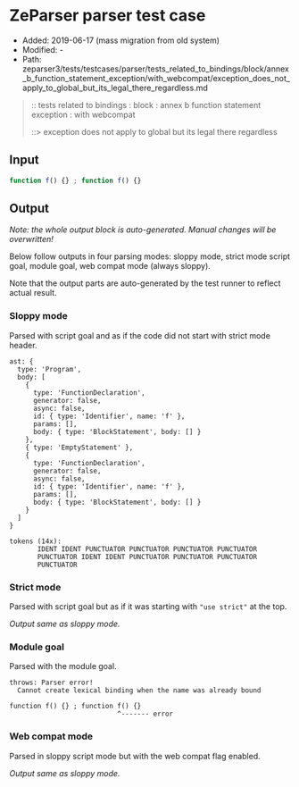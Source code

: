# ZeParser parser test case

- Added: 2019-06-17 (mass migration from old system)
- Modified: -
- Path: zeparser3/tests/testcases/parser/tests_related_to_bindings/block/annex_b_function_statement_exception/with_webcompat/exception_does_not_apply_to_global_but_its_legal_there_regardless.md

> :: tests related to bindings : block : annex b function statement exception : with webcompat
>
> ::> exception does not apply to global but its legal there regardless

## Input

`````js
function f() {} ; function f() {}
`````

## Output

_Note: the whole output block is auto-generated. Manual changes will be overwritten!_

Below follow outputs in four parsing modes: sloppy mode, strict mode script goal, module goal, web compat mode (always sloppy).

Note that the output parts are auto-generated by the test runner to reflect actual result.

### Sloppy mode

Parsed with script goal and as if the code did not start with strict mode header.

`````
ast: {
  type: 'Program',
  body: [
    {
      type: 'FunctionDeclaration',
      generator: false,
      async: false,
      id: { type: 'Identifier', name: 'f' },
      params: [],
      body: { type: 'BlockStatement', body: [] }
    },
    { type: 'EmptyStatement' },
    {
      type: 'FunctionDeclaration',
      generator: false,
      async: false,
      id: { type: 'Identifier', name: 'f' },
      params: [],
      body: { type: 'BlockStatement', body: [] }
    }
  ]
}

tokens (14x):
       IDENT IDENT PUNCTUATOR PUNCTUATOR PUNCTUATOR PUNCTUATOR
       PUNCTUATOR IDENT IDENT PUNCTUATOR PUNCTUATOR PUNCTUATOR
       PUNCTUATOR
`````

### Strict mode

Parsed with script goal but as if it was starting with `"use strict"` at the top.

_Output same as sloppy mode._

### Module goal

Parsed with the module goal.

`````
throws: Parser error!
  Cannot create lexical binding when the name was already bound

function f() {} ; function f() {}
                           ^------- error
`````


### Web compat mode

Parsed in sloppy script mode but with the web compat flag enabled.

_Output same as sloppy mode._
